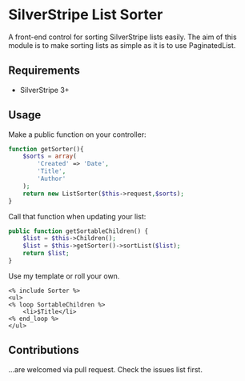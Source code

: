 # SilverStripe List Sorter

A front-end control for sorting SilverStripe lists easily. The aim of this module is to make sorting lists as simple as it is to use PaginatedList.

## Requirements

 * SilverStripe 3+

## Usage

Make a public function on your controller:
```php
function getSorter(){
	$sorts = array(
		'Created' => 'Date',
		'Title',
		'Author'
	);
	return new ListSorter($this->request,$sorts);
}
```

Call that function when updating your list:
```php
public function getSortableChildren() {
	$list = $this->Children();
	$list = $this->getSorter()->sortList($list);
	return $list;
}

```

Use my template or roll your own.

```
<% include Sorter %>
<ul>
<% loop SortableChildren %>
	<li>$Title</li>
<% end_loop %>
</ul>
```

## Contributions

...are welcomed via pull request. Check the issues list first.